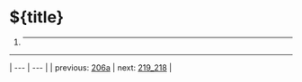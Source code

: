 # ${title}

1. * * *



---

| --- | --- |
| previous: [206a](../206a/) | next: [219_218](../219_218/) |